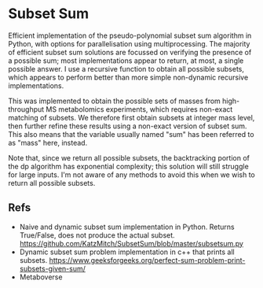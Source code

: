 # Subset Sum
Efficient implementation of the pseudo-polynomial subset sum algorithm in Python, with options for parallelisation 
using multiprocessing. The majority of efficient subset sum solutions are focussed on verifying the presence of a 
possible sum; most implementations appear to return, at most, a single possible answer. I use a recursive function to 
obtain all possible subsets, which appears to perform better than more simple non-dynamic recursive implementations. 

This was implemented to obtain the possible sets of masses from high-throughput MS metabolomics experiments, which 
requires non-exact matching of subsets. We therefore first obtain subsets at integer mass level, then further refine 
these results using a non-exact version of subset sum. This also means that the variable usually named "sum" has been
referred to as "mass" here, instead.

Note that, since we return all possible subsets, the backtracking portion of the dp algorithm has exponential 
complexity; this solution will still struggle for large inputs. I'm not aware of any methods to avoid this when we
wish to return all possible subsets.


## Refs
- Naive and dynamic subset sum implementation in Python. Returns True/False, does not produce the actual subset. https://github.com/KatzMitch/SubsetSum/blob/master/subsetsum.py
- Dynamic subset sum problem implementation in c++ that prints all subsets. https://www.geeksforgeeks.org/perfect-sum-problem-print-subsets-given-sum/
- Metaboverse
